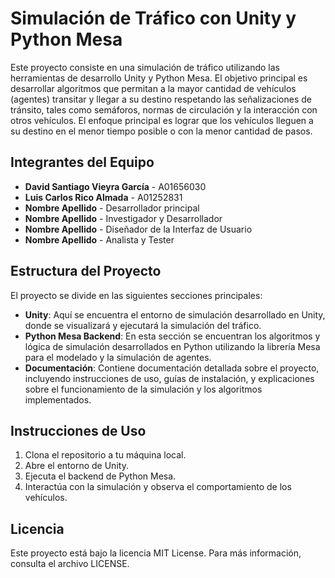 # Simulación de Tráfico con Unity y Python Mesa

Este proyecto consiste en una simulación de tráfico utilizando las herramientas de desarrollo Unity y Python Mesa. El objetivo principal es desarrollar algoritmos que permitan a la mayor cantidad de vehículos (agentes) transitar y llegar a su destino respetando las señalizaciones de tránsito, tales como semáforos, normas de circulación y la interacción con otros vehículos. El enfoque principal es lograr que los vehículos lleguen a su destino en el menor tiempo posible o con la menor cantidad de pasos.

## Integrantes del Equipo

- **David Santiago Vieyra García** - A01656030
- **Luis Carlos Rico Almada** - A01252831
- **Nombre Apellido** - Desarrollador principal
- **Nombre Apellido** - Investigador y Desarrollador
- **Nombre Apellido** - Diseñador de la Interfaz de Usuario
- **Nombre Apellido** - Analista y Tester

## Estructura del Proyecto

El proyecto se divide en las siguientes secciones principales:

- **Unity**: Aquí se encuentra el entorno de simulación desarrollado en Unity, donde se visualizará y ejecutará la simulación del tráfico.
- **Python Mesa Backend**: En esta sección se encuentran los algoritmos y lógica de simulación desarrollados en Python utilizando la librería Mesa para el modelado y la simulación de agentes.
- **Documentación**: Contiene documentación detallada sobre el proyecto, incluyendo instrucciones de uso, guías de instalación, y explicaciones sobre el funcionamiento de la simulación y los algoritmos implementados.

## Instrucciones de Uso

1. Clona el repositorio a tu máquina local.
2. Abre el entorno de Unity.
3. Ejecuta el backend de Python Mesa.
4. Interactúa con la simulación y observa el comportamiento de los vehículos.

## Licencia

Este proyecto está bajo la licencia MIT License. Para más información, consulta el archivo LICENSE.
